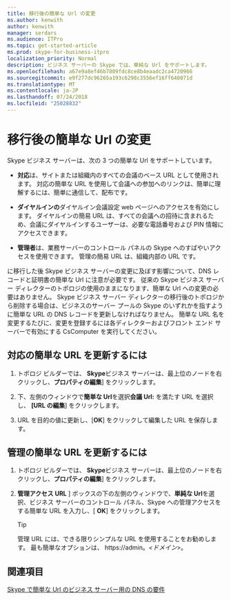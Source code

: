 ```yaml
---
title: 移行後の簡単な Url の変更
ms.author: kenwith
author: kenwith
manager: serdars
ms.audience: ITPro
ms.topic: get-started-article
ms.prod: skype-for-business-itpro
localization_priority: Normal
description: ビジネス サーバーの Skype では、単純な Url をサポートします。
ms.openlocfilehash: a67e9a8ef46b7809fdc8ce8b4eaadc2ca4720966
ms.sourcegitcommit: e9f277dc96265a193c6298c3556ef16ff640071d
ms.translationtype: MT
ms.contentlocale: ja-JP
ms.lasthandoff: 07/24/2018
ms.locfileid: "25028832"
---
```

# <a name="change-simple-urls-after-migration"></a>移行後の簡単な Url の変更

Skype ビジネス サーバーは、次の 3 つの簡単な Url をサポートしています。
  
- **対応**は、サイトまたは組織内のすべての会議のベース URL として使用されます。 対応の簡単な URL を使用して会議への参加へのリンクは、簡単に理解するには、簡単に通信して、配布です。 
    
- **ダイヤルインの**ダイヤルイン会議設定 web ページへのアクセスを有効にします。 ダイヤルインの簡易 URL は、すべての会議への招待に含まれるため、会議にダイヤルインするユーザーは、必要な電話番号および PIN 情報にアクセスできます。 
    
- **管理者**は、業務サーバーのコントロール パネルの Skype へのすばやいアクセスを使用できます。 管理の簡易 URL は、組織内部の URL です。 
    
に移行した後 Skype ビジネス サーバーの変更に及ぼす影響について、DNS レコードと証明書の簡単な Url に注意が必要です。 従来の Skype ビジネス サーバー ディレクターのトポロジの使用のままになります、簡単な Url への変更の必要はありません。 Skype ビジネス サーバー ディレクターの移行後のトポロジから削除する場合は、ビジネスのサーバー プールの Skype のいずれかを指すように簡単な URL の DNS レコードを更新しなければなりません。 簡単な URL 名を変更するたびに、変更を登録するには各ディレクターおよびフロント エンド サーバーで有効にする CsComputer を実行してください。

## <a name="to-update-the-meet-simple-url"></a>対応の簡単な URL を更新するには

1. トポロジ ビルダーでは、 **Skype**ビジネス サーバーは、最上位のノードを右クリックし、**プロパティの編集**] をクリックします。
    
2. 下、左側のウィンドウで**簡単な Url**を選択**会議 Url:** を満たす URL を選択し、 **[URL の編集**] をクリックします。
    
3. URL を目的の値に更新し、[**OK**] をクリックして編集した URL を保存します。 
    
## <a name="to-update-the-admin-simple-url"></a>管理の簡単な URL を更新するには

1. トポロジ ビルダーでは、 **Skype**ビジネス サーバーは、最上位のノードを右クリックし、**プロパティの編集**] をクリックします。
    
2. **管理アクセス URL** ] ボックスの下の左側のウィンドウで、**単純な Url**を選択、ビジネス サーバーのコントロール パネル、Skype への管理アクセスをする簡単な URL を入力し、[ **OK**] をクリックします。
    
    > [!TIP]
    > 管理 URL には、できる限りシンプルな URL を使用することをお勧めします。 最も簡単なオプションは、 https://admin。_\<ドメイン\>_。 
  
## <a name="see-also"></a>関連項目

[Skype で簡単な Url のビジネス サーバー用の DNS の要件](../../SfbServer/plan-your-deployment/network-requirements/simple-urls.md)
